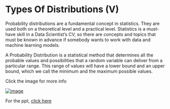 # Types Of Distributions (V)

Probability distributions are a fundamental concept in statistics. They are used both on a theoretical level and a practical level.
Statistics is a must-have skill in a Data Scientist’s CV, so there are concepts and topics that must be known in advance if somebody wants to work with data and machine learning models.

A Probability Distribution is a statistical method that determines all the probable values and possibilities that a random variable can deliver from a particular range. This range of values will have a lower bound and an upper bound, which we call the minimum and the maximum possible values.  

Click the image for more info

[![image](https://user-images.githubusercontent.com/83051558/136886761-35bc26b8-1d70-4f72-9857-60af866bae61.png)](https://drive.google.com/file/d/1PEuOrneuT929nPfxqLH9xkVM-JYA20n7/view?usp=sharing)

For the ppt, [click here](https://docs.google.com/presentation/d/1vpCs64Ag_REkd8sy0189Eht0YBW88cabj2WdNw1ENH0/edit?usp=sharing)
